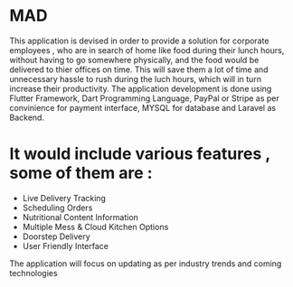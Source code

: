 # MAD 

This application is devised in order to provide a solution for corporate employees , who are in search  of home like food during their lunch hours, without having to go somewhere physically, and the food would be delivered to thier offices on time. 
This will save them a lot of time and unnecessary hassle to rush during the luch hours, which will in turn increase their productivity.
The application development is done using Flutter Framework, Dart Programming Language, PayPal or Stripe as per convinience for payment interface, MYSQL for database and Laravel as Backend.

# It would include various features , some of them are :
- Live Delivery Tracking
- Scheduling Orders
- Nutritional Content Information
- Multiple Mess & Cloud Kitchen Options
- Doorstep Delivery
- User Friendly Interface

The application will focus on updating as per industry trends and coming technologies
